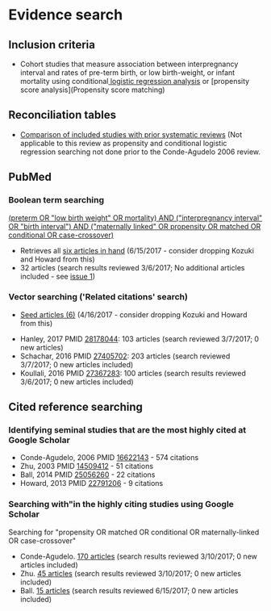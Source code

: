 # Evidence search
## Inclusion criteria
* Cohort studies that measure association between interpregnancy interval and rates of pre-term birth, or low birth-weight, or infant mortality using conditional[ logistic regression analysis](https://en.wikipedia.org/wiki/Conditional_logistic_regression) or [propensity score analysis](Propensity score matching)

## Reconciliation tables
* [Comparison of included studies with prior systematic reviews](../../tree/master/reconciliation-tables/) (Not applicable to this review as propensity and conditional logistic regression searching not done prior to the Conde-Agudelo 2006 review.

## PubMed
### Boolean term searching
[(preterm OR "low birth weight" OR mortality) AND ("interpregnancy interval" OR "birth interval") AND ("maternally linked" OR propensity OR matched OR conditional OR case-crossover)](https://www.ncbi.nlm.nih.gov/pubmed/?term=(preterm+OR+%22low+birth+weight%22+OR+mortality)+AND+(%22interpregnancy+interval%22+OR+%22birth+interval%22)+AND+(%22maternally+linked%22+OR+propensity+OR+matched+OR+conditional+OR+case-crossover))
* Retrieves all [six articles in hand](https://www.ncbi.nlm.nih.gov/pubmed?cmd=Search&tool=SUMSearch2plugins&term=24564713%5BPMID%5D+OR+28178044%5BPMID%5D+OR+27367283%5BPMID%5D+OR+27405702%5BPMID%5D+OR+25056260%5BPMID%5D+OR+22791206%5BPMID%5D) (6/15/2017 - consider dropping Kozuki and Howard from this)
* 32 articles (search results reviewed 3/6/2017; No additional articles included - see [issue 1](https://github.com/openMetaAnalysis/Preterm-birth-prediction-with-the-interpregnancy-interval/issues/2))

### Vector searching ('Related citations' search)
* [Seed articles (6)](https://www.ncbi.nlm.nih.gov/pubmed?cmd=Search&tool=SUMSearch2plugins&term=24564713%5BPMID%5D+OR+28178044%5BPMID%5D+OR+27367283%5BPMID%5D+OR+27405702%5BPMID%5D+OR+25056260%5BPMID%5D+OR+22791206%5BPMID%5D) (4/16/2017 - consider dropping Kozuki and Howard from this)
- Hanley, 2017 PMID [28178044](https://pubmed.gov/28178044): 103 articles (search reviewed 3/7/2017; 0 new articles)
- Schachar, 2016 PMID [27405702](https://pubmed.gov/237505702): 203 articles (search reviewed 3/7/2017; 0 new articles included)
- Koullali, 2016 PMID [27367283](https://pubmed.gov/27367283): 100 articles (search results reviewed 3/6/2017; 0 new articles included)

## Cited reference searching

### Identifying seminal studies that are the most highly cited at Google Scholar
- Conde-Agudelo, 2006 PMID [16622143](https://pubmed.gov/16622143) - 574 citations
- Zhu, 2003 PMID [14509412](https://pubmed.gov/14509412) - 51 citations 
- Ball, 2014 PMID [25056260](https://pubmed.gov/25056260) - 22 citations
- Howard, 2013 PMID [22791206](https://pubmed.gov/22791206) - 9 citations

### Searching with"in the highly citing studies using Google Scholar
Searching for "propensity OR matched OR conditional OR maternally-linked OR case-crossover"
 - Conde-Agudelo. [170 articles](https://scholar.google.com/scholar?q=propensity+OR+matched+OR+conditional+OR+maternally-linked+OR+case-crossover&btnG=&hl=en&as_sdt=2005&sciodt=0%2C5&cites=7045961145256729995&scipsc=1) (search results reviewed 3/10/2017; 0 new articles included)
 - Zhu. [45 articles](https://scholar.google.com/scholar?q=propensity+OR+matched+OR+conditional+OR+maternally-linked+OR+case-crossover&btnG=&hl=en&as_sdt=2005&sciodt=0%2C5&cites=11333649539158563365&scipsc=1) (search results reviewed 3/10/2017; 0 new articles included)
 - Ball.  [15 articles](https://scholar.google.com/scholar?q=propensity+OR+matched+OR+conditional+OR+case-crossover+OR+maternally-linked&btnG=&hl=en&as_sdt=2005&sciodt=0%2C5&cites=10764913834475512844&scipsc=1) (search results reviewed 6/15/2017; 0 new articles included)
